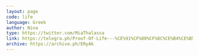 ```yaml
---
layout: page
code: life
language: Greek
author: Nina
type: https://twitter.com/MiaThalassa
link: https://telegra.ph/Proof-Of-Life---%CE%91%CF%80%CF%8C%CE%B4%CE%B5%CE%B9%CE%BE%CE%B7-%CE%96%CF%89%CE%AE%CF%82-02-04
archive: https://archive.ph/ERyAk
---
```

